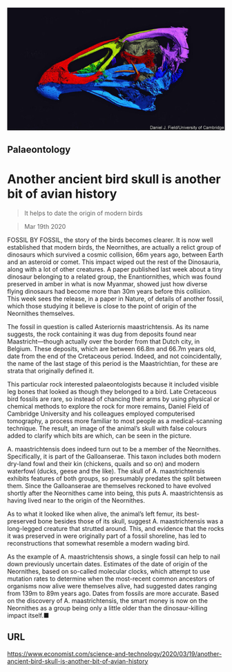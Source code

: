 ![](./images/20200321_STP501.jpg)

## Palaeontology

# Another ancient bird skull is another bit of avian history

> It helps to date the origin of modern birds

> Mar 19th 2020

FOSSIL BY FOSSIL, the story of the birds becomes clearer. It is now well established that modern birds, the Neornithes, are actually a relict group of dinosaurs which survived a cosmic collision, 66m years ago, between Earth and an asteroid or comet. This impact wiped out the rest of the Dinosauria, along with a lot of other creatures. A paper published last week about a tiny dinosaur belonging to a related group, the Enantiornithes, which was found preserved in amber in what is now Myanmar, showed just how diverse flying dinosaurs had become more than 30m years before this collision. This week sees the release, in a paper in Nature, of details of another fossil, which those studying it believe is close to the point of origin of the Neornithes themselves.

The fossil in question is called Asteriornis maastrichtensis. As its name suggests, the rock containing it was dug from deposits found near Maastricht—though actually over the border from that Dutch city, in Belgium. These deposits, which are between 66.8m and 66.7m years old, date from the end of the Cretaceous period. Indeed, and not coincidentally, the name of the last stage of this period is the Maastrichtian, for these are strata that originally defined it.

This particular rock interested palaeontologists because it included visible leg bones that looked as though they belonged to a bird. Late Cretaceous bird fossils are rare, so instead of chancing their arms by using physical or chemical methods to explore the rock for more remains, Daniel Field of Cambridge University and his colleagues employed computerised tomography, a process more familiar to most people as a medical-scanning technique. The result, an image of the animal’s skull with false colours added to clarify which bits are which, can be seen in the picture.

A. maastrichtensis does indeed turn out to be a member of the Neornithes. Specifically, it is part of the Galloanserae. This taxon includes both modern dry-land fowl and their kin (chickens, quails and so on) and modern waterfowl (ducks, geese and the like). The skull of A. maastrichtensis exhibits features of both groups, so presumably predates the split between them. Since the Galloanserae are themselves reckoned to have evolved shortly after the Neornithes came into being, this puts A. maastrichtensis as having lived near to the origin of the Neornithes.

As to what it looked like when alive, the animal’s left femur, its best-preserved bone besides those of its skull, suggest A. maastrichtensis was a long-legged creature that strutted around. This, and evidence that the rocks it was preserved in were originally part of a fossil shoreline, has led to reconstructions that somewhat resemble a modern wading bird.

As the example of A. maastrichtensis shows, a single fossil can help to nail down previously uncertain dates. Estimates of the date of origin of the Neornithes, based on so-called molecular clocks, which attempt to use mutation rates to determine when the most-recent common ancestors of organisms now alive were themselves alive, had suggested dates ranging from 139m to 89m years ago. Dates from fossils are more accurate. Based on the discovery of A. maastrichtensis, the smart money is now on the Neornithes as a group being only a little older than the dinosaur-killing impact itself.■

## URL

https://www.economist.com/science-and-technology/2020/03/19/another-ancient-bird-skull-is-another-bit-of-avian-history
